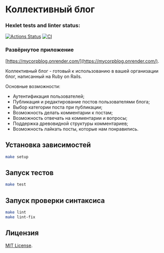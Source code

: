 # Коллективный блог

### Hexlet tests and linter status:
[![Actions Status](https://github.com/isas2/rails-project-64/actions/workflows/hexlet-check.yml/badge.svg)](https://github.com/isas2/rails-project-64/actions)
[![CI](https://github.com/isas2/rails-project-64/actions/workflows/lint-test.yml/badge.svg)](https://github.com/isas2/rails-project-64/actions)

### Развёрнутое приложение
[https://mycorpblog.onrender.com/](https://mycorpblog.onrender.com/).

Коллективный блог - готовый к использованию в вашей организации блог, написанный на Ruby on Rails.

Основные возможности:

* Аутентификация пользователей;
* Публикация и редактирование постов пользователями блога;
* Выбор категории поста при публикации;
* Возможность делать комментарии к постам;
* Возможность отвечать на комментарии и вопросы;
* Поддержка древовидной структуры комментариев;
* Возможность лайкать посты, которые нам понравились.

## Установка зависимостей

```sh
make setup
```

## Запуск тестов

```sh
make test
```

## Запуск проверки синтаксиса

```sh
make lint
make lint-fix
```

## Лицензия

[MIT License](https://opensource.org/licenses/MIT).
